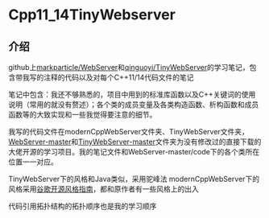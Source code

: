 # Cpp11_14TinyWebserver

## 介绍

github上[markparticle/WebServer](https://github.com/markparticle/WebServer)和[qinguoyi/TinyWebServer](https://github.com/qinguoyi/TinyWebServer)的学习笔记，包含带我写的注释的代码以及对每个C++11/14代码文件的笔记

笔记中包含：我还不够熟悉的，项目中用到的标准库函数以及C++关键词的使用说明（常用的就没有赘述）；各个类的成员变量及各类构造函数、析构函数和成员函数等的大致实现和一些我觉得要注意的细节。

我写的代码文件在modernCppWebServer文件夹、TinyWebServer文件夹，[WebServer-master](https://github.com/markparticle/WebServer)和[TinyWebServer-master](https://github.com/qinguoyi/TinyWebServer)文件夹为没有修改过的直接下载的大佬开源的学习项目。我的笔记文件和WebServer-master/code下的各个类所在位置一一对应。

TinyWebServer下的风格和Java类似，采用驼峰法
modernCppWebServer下的风格采用[谷歌开源风格指南](https://zh-google-styleguide.readthedocs.io/en/latest/contents/)，都和原作者有一些风格上的出入

代码引用拓扑结构的拓扑顺序也是我的学习顺序
